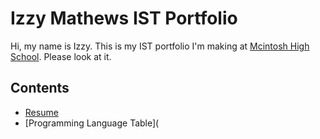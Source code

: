 # Izzy Mathews IST Portfolio

Hi, my name is Izzy. This is my IST portfolio I'm making at [Mcintosh High School](https://www.fcboe.org/mhs). Please look at it. 

## Contents
- [Resume](RESUME.md)
- [Programming Language Table](

